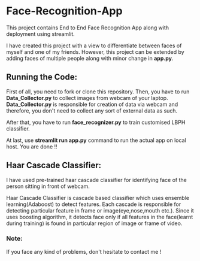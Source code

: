 # Face-Recognition-App
This project contains End to End Face Recognition App along with deployment using streamlit.

I have created this project with a view to differentiate between faces of myself and one of my friends. However, this project can be extended by adding faces of multiple people along with minor change in **app.py**. 

## Running the Code:
First of all, you need to fork or clone this repository. Then, you have to run **Data_Collector.py** to collect images from webcam of your laptop. **Data_Collector.py** is responsible for creation of data via webcam and therefore, you don't need to collect any sort of external data as such. 

After that, you have to run **face_recognizer.py** to train customised LBPH classifier. 

At last, use **streamlit run app.py** command to run the actual app on local host. You are done !!

## Haar Cascade Classifier:

I have used pre-trained haar cascade classifier for identifying face of the person sitting in front of webcam.

Haar Cascade Classifier is cascade based classifier which uses ensemble learning(Adaboost) to detect features. Each cascade is responsible for detecting particular feature in frame or image(eye,nose,mouth etc.). Since it uses boosting algorithm, it detects face only if all features in the face(learnt during training) is found in particular region of image or frame of video.

### Note:

If you face any kind of problems, don't hesitate to contact me !
 